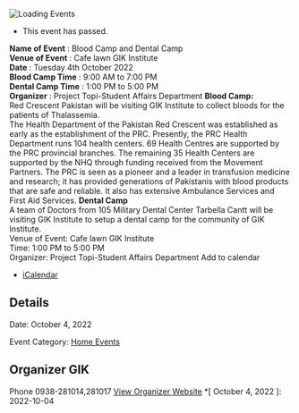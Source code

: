 ![Loading Events](https://giki.edu.pk/event/blood-camp-and-dental-camp/)
  * This event has passed.


**Name of Event** : Blood Camp and Dental Camp  
**Venue of Event** : Cafe lawn GIK Institute  
**Date** : Tuesday 4th October 2022  
**Blood Camp Time** : 9:00 AM to 7:00 PM  
**Dental Camp Time** : 1:00 PM to 5:00 PM  
**Organizer** : Project Topi-Student Affairs Department
**Blood Camp:**  
Red Crescent Pakistan will be visiting GIK Institute to collect bloods for the patients of Thalassemia.  
The Health Department of the Pakistan Red Crescent was established as early as the establishment of the PRC. Presently, the PRC Health Department runs 104 health centers. 69 Health Centres are supported by the PRC provincial branches. The remaining 35 Health Centers are supported by the NHQ through funding received from the Movement Partners. The PRC is seen as a pioneer and a leader in transfusion medicine and research; it has provided generations of Pakistanis with blood products that are safe and reliable. It also has extensive Ambulance Services and First Aid Services.
**Dental Camp**  
A team of Doctors from 105 Military Dental Center Tarbella Cantt will be visiting GIK Institute to setup a dental camp for the community of GIK Institute.  
Venue of Event: Cafe lawn GIK Institute  
Time: 1:00 PM to 5:00 PM  
Organizer: Project Topi-Student Affairs Department
Add to calendar 
  * [ iCalendar ](webcal://giki.edu.pk/event/blood-camp-and-dental-camp/?ical=1)


##  Details  

Date: 
     October 4, 2022  

Event Category:
    [Home Events](https://giki.edu.pk/events/category/home_events/)
## Organizer      GIK  

Phone 
     0938-281014,281017       [View Organizer Website](https://www.giki.edu.pk)
  *[ October 4, 2022 ]: 2022-10-04
